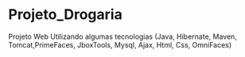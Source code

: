 # Projeto_Drogaria
Projeto Web Utilizando algumas tecnologias (Java, Hibernate, Maven, Tomcat,PrimeFaces, JboxTools, Mysql, Ajax, Html, Css, OmniFaces)

    
